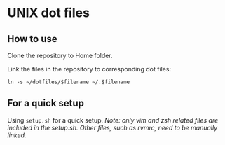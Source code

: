 UNIX dot files
===

How to use
---
Clone the repository to Home folder.

Link the files in the repository to corresponding dot files:

`ln -s ~/dotfiles/$filename ~/.$filename`

For a quick setup
---
Using `setup.sh` for a quick setup.
*Note: only vim and zsh related files are included in the setup.sh. Other
files, such as rvmrc, need to be manually linked.*

